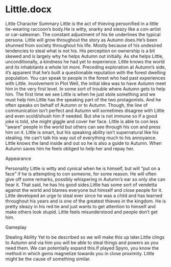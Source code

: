 
# Little.docx
Little
Character Summary
Little is the act of thieving personified in a little tie-wearing raccoon’s body.He is witty, snarky and sleazy like a con-artist or car-salesman. The constant adjustment of his tie underlines the typical persona. Little will grow throughout the story as Autumn does.He’s been shunned from society throughout his life. Mostly because of his undesired tendencies to steal what is not his. His perception on ownership is a bit skewed and is largely why he helps Autumn out initially. As she helps Little, unconditionally, a kindness he had yet to experience. Little knows the world and its inhabitants a whole lot more. Preceding exploration at Autumn’s side, it’s apparent that he’s built a questionable reputation with the forest dwelling population.  You can speak to people in the forest who had past experiences with Little.
Involvement in Plot
Well, the initial idea was to have Autumn meet him in the very first level. In some sort of trouble where Autumn gets to help him.  The first time we see Little is when he just stole something and we must help him.Little has the speaking part of the two protagonists. And he often speaks on behalf of Autumn or to Autumn. Though, the line of communication isn’t perfect and Autumn will sometimes disagree with Little and even scold/shush him if needed. But she is not immune so if a good joke is told, she might giggle and cover her face. Little is able to con less “aware” people in the world but others can see through his con and press him on it. Little is smart, but his speaking ability isn’t supernatural like his stealing. He can’t talk his way out of everything much to his annoyance.  Little knows the land inside and out so he is also a guide to Autumn.  When Autumn saves him he feels obliged to help her and repay her.


Appearance

Personality
Little is witty and cynical when he is himself, but will “put on a face” if he is attempting to con someone, for some reason. He will often give off some remarks, possibly whispering in Autumn’s ear so only she can hear it. That said, he has his good sides.Little has some sort of vendetta against the world and blames everyone but himself and close people for it. Little developed an urge to steal ever since he was a child and has learned throughout his years and is one of the greatest thieves in the kingdom.   He is pretty sleazy in his red tie and just wants to get attention to himself and make others look stupid.   Little feels misunderstood and people don’t get him.  


Gameplay

Stealing Ability
Yet to be described so we will make this up later.Little clings to Autumn and via him you will be able to steal things and powers as you need them. We can potentially expand this.If played Spyro, you know the method in which gems magnetize towards you in close proximity. Little might be the cause of something similar.
